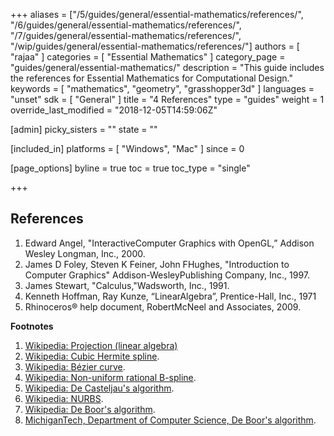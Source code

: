 +++
aliases = ["/5/guides/general/essential-mathematics/references/", "/6/guides/general/essential-mathematics/references/", "/7/guides/general/essential-mathematics/references/", "/wip/guides/general/essential-mathematics/references/"]
authors = [ "rajaa" ]
categories = [ "Essential Mathematics" ]
category_page = "guides/general/essential-mathematics/"
description = "This guide includes the references for Essential Mathematics for Computational Design."
keywords = [ "mathematics", "geometry", "grasshopper3d" ]
languages = "unset"
sdk = [ "General" ]
title = "4 References"
type = "guides"
weight = 1
override_last_modified = "2018-12-05T14:59:06Z"

[admin]
picky_sisters = ""
state = ""

[included_in]
platforms = [ "Windows", "Mac" ]
since = 0

[page_options]
byline = true
toc = true
toc_type = "single"

+++

## References

1. Edward Angel, "InteractiveComputer Graphics with OpenGL,” Addison Wesley Longman, Inc., 2000.
2. James D Foley, Steven K Feiner, John FHughes, "Introduction to Computer Graphics" Addison-WesleyPublishing Company, Inc., 1997.
3. James Stewart, "Calculus,"Wadsworth, Inc., 1991.
4. Kenneth Hoffman, Ray Kunze, “LinearAlgebra”, Prentice-Hall, Inc., 1971
5. Rhinoceros® help document, RobertMcNeel and Associates, 2009.

**Footnotes**

1. [Wikipedia: Projection (linear algebra)](http://en.wikipedia.org/wiki/Projection_(linear_algebra))   
2. [Wikipedia: Cubic Hermite spline](http://en.wikipedia.org/wiki/Cubic_Hermite_spline).  
3. [Wikipedia: Bézier curve](http://en.wikipedia.org/wiki/B%25C3%25A9zier_curve).  
4. [Wikipedia: Non-uniform rational B-spline](http://en.wikipedia.org/wiki/Non-uniform_rational_B-spline).  
5. [Wikipedia: De Casteljau's algorithm](http://en.wikipedia.org/wiki/De_Casteljau%27s_algorithm).  
  1. [Wikipedia: NURBS](http://en.wikipedia.org/wiki/NURBS).  
6. [Wikipedia: De Boor's algorithm](http://en.wikipedia.org/wiki/De_Boor's_algorithm).  
7. [MichiganTech, Department of Computer Science, De Boor's algorithm](http://www.cs.mtu.edu/~shene/COURSES/cs3621/NOTES/spline/de-Boor.html).  
